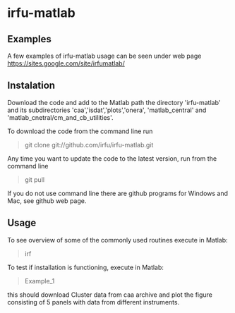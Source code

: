 irfu-matlab
===========

Examples
--------

A few examples of irfu-matlab usage can be seen under web page https://sites.google.com/site/irfumatlab/


Instalation
------------

Download the code and add to the Matlab path the directory 'irfu-matlab' and its subdirectories 'caa','isdat','plots','onera', 'matlab_central' and 'matlab_cnetral/cm_and_cb_utilities'.

To download the code from the command line run

> git clone git://github.com/irfu/irfu-matlab.git

Any time you want to update the code to the latest version, run from the command line 

> git pull

If you do not use command line there are github programs for Windows and Mac, see github web page. 

Usage
-----

To see overview of some of the commonly used routines execute in Matlab:

> irf

To test if installation is functioning, execute in Matlab:

> Example_1

this should download Cluster data from caa archive and plot the figure consisting of 5 panels with data from different instruments. 

